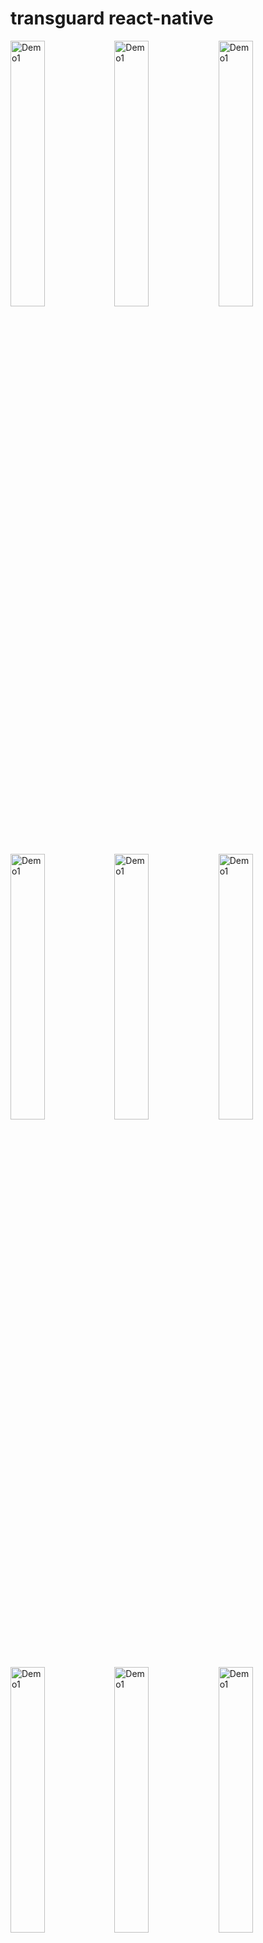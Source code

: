 # transguard react-native


<img src="https://raw.githubusercontent.com/funnyjerry/react-native-delivery-app/master/images/1.PNG" alt="Demo1" width="33%" /><img src="https://raw.githubusercontent.com/funnyjerry/react-native-delivery-app/master/images/2.PNG" alt="Demo1" width="33%" /><img src="https://raw.githubusercontent.com/funnyjerry/react-native-delivery-app/master/images/3.PNG" alt="Demo1" width="33%" />

<img src="https://raw.githubusercontent.com/funnyjerry/react-native-delivery-app/master/images/4.PNG" alt="Demo1" width="33%" /><img src="https://raw.githubusercontent.com/funnyjerry/react-native-delivery-app/master/images/5.PNG" alt="Demo1" width="33%" /><img src="https://raw.githubusercontent.com/funnyjerry/react-native-delivery-app/master/images/6.PNG" alt="Demo1" width="33%" />

<img src="https://raw.githubusercontent.com/funnyjerry/react-native-delivery-app/master/images/7.PNG" alt="Demo1" width="33%" /><img src="https://raw.githubusercontent.com/funnyjerry/react-native-delivery-app/master/images/8.PNG" alt="Demo1" width="33%" /><img src="https://raw.githubusercontent.com/funnyjerry/react-native-delivery-app/master/images/9.PNG" alt="Demo1" width="33%" />

<img src="https://raw.githubusercontent.com/funnyjerry/react-native-delivery-app/master/images/10.PNG" alt="Demo1" width="33%" /><img src="https://raw.githubusercontent.com/funnyjerry/react-native-delivery-app/master/images/11.PNG" alt="Demo1" width="33%" /><img src="https://raw.githubusercontent.com/funnyjerry/react-native-delivery-app/master/images/12.PNG" alt="Demo1" width="33%" />

<img src="https://raw.githubusercontent.com/funnyjerry/react-native-delivery-app/master/images/13.PNG" alt="Demo1" width="33%" /><img src="https://raw.githubusercontent.com/funnyjerry/react-native-delivery-app/master/images/14.PNG" alt="Demo1" width="33%" /><img src="https://raw.githubusercontent.com/funnyjerry/react-native-delivery-app/master/images/15.PNG" alt="Demo1" width="33%" />

<img src="https://raw.githubusercontent.com/funnyjerry/react-native-delivery-app/master/images/16.PNG" alt="Demo1" width="33%" /><img src="https://raw.githubusercontent.com/funnyjerry/react-native-delivery-app/master/images/17.PNG" alt="Demo1" width="33%" /><img src="https://raw.githubusercontent.com/funnyjerry/react-native-delivery-app/master/images/18.PNG" alt="Demo1" width="33%" />

<img src="https://raw.githubusercontent.com/funnyjerry/react-native-delivery-app/master/images/19.PNG" alt="Demo1" width="33%" /><img src="https://raw.githubusercontent.com/funnyjerry/react-native-delivery-app/master/images/20.PNG" alt="Demo1" width="33%" />
